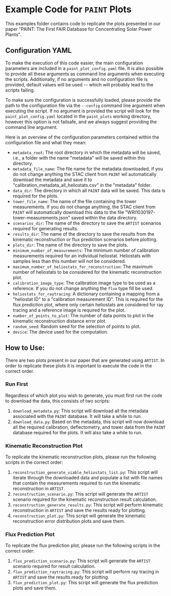 # Example Code for ``PAINT`` Plots

This examples folder contains code to replicate the plots presented in our paper "PAINT: The First FAIR Database for
Concentrating Solar Power Plants".

## Configuration YAML

To make the execution of this code easier, the main configuration parameters are included in a ``paint_plot_config.yaml``
file. It is also possible to provide all these arguments as command line arguments when executing the scripts.
Additionally, if no arguments and no configuration file is provided, default values will be used -- which will probably
lead to the scripts failing.

To make sure the configuration is successfully loaded, please provide the path to the configuration file via the ``--config``
command line argument when executing the script. If no argument is provided the script will look for the ``paint_plot_config.yaml``
located in the ``paint_plots`` working directory, however this option is not failsafe, and we always suggest providing the command
line argument.

Here is an overview of the configuration parameters contained within the configuration file and what they mean:

- `metadata_root`: The root directory in which the metadata will be saved, i.e., a folder with the name "metadata" will be saved within this directory.
- `metadata_file_name`: The file name for the metadata downloaded, if you do not change anything the STAC client from ``PAINT`` wil automatically download the metadata and save it to "calibration_metadata_all_heliostats.csv" in the "metadata" folder.
- `data_dir`: The directory in which all ``PAINT`` data will be saved. This data is required for the plots.
- `tower_file_name`: The name of the file containing the tower measurements. If you do not change anything, the STAC client from ``PAINT`` will automatically download this data to the file "WRI1030197-tower-measurements.json" saved within the data directory.
- `scenarios_dir`: The name of the directory to save the ``ARTIST`` scenarios required for generating results.
- `results_dir`: The name of the directory to save the results from the kinematic reconstruction or flux prediction scenarios before plotting.
- `plots_dir`: The name of the directory to save the plots.
- `minimum_number_of_measurements`: The minimum number of calibration measurements required for an individual heliostat. Heliostats with samples less than this number will not be considered.
- `maximum_number_of_heliostats_for_reconstruction`: The maximum number of heliostats to be considered for the kinematic reconstruction plot.
- `calibration_image_type`: The calibration image type to be used as a reference. If you do not change anything the ``flux`` type fill be used.
- `heliostats_for_raytracing`: A dictionary containing a mapping from a "heliostat ID" to a "calibration measurement ID". This is required for the flux prediction plot, where only certain heliostats are considered for ray tracing and a reference image is required for the plot.
- `number_of_points_to_plot`: The number of data points to plot in the kinematic reconstruction distance error plot.
- `random_seed`: Random seed for the selection of points to plot.
- `device`: The device used for the computation.

## How to Use:

There are two plots present in our paper that are generated using ``ARTIST``. In order to replicate these plots it is important
to execute the code in the correct order.

### Run First

Regardless of which plot you wish to generate, you must first run the code to download the data, this consists of two scripts:

1. ``download_metadata.py``: This script will download all the metadata associated with the ``PAINT`` database. It will take a while to run.
2. ``download_data.py``: Based on the metadata, this script will now download all the required calibration, deflectometry, and tower data from the ``PAINT`` database required for the plots. It will also take a while to run.

### Kinematic Reconstruction Plot

To replicate the kinematic reconstruction plots, please run the following scripts in the correct order:

1. ``reconstruction_generate_viable_heliostats_list.py``: This script will iterate through the downloaded data and populate a list with file names that contain the measurements required to run the kinematic reconstruction in ``ARTIST``.
2. ``reconstruction_scenario.py``: This script will generate the ``ARTIST`` scenario required for the kinematic reconstruction result calculation.
3. ``reconstruction_generate_results.py``: This script will perform kinematic reconstruction in ``ARTIST`` and save the results ready for plotting.
4. ``reconstruction_plot.py``: This script will generate the kinematic reconstruction error distribution plots and save them.

### Flux Prediction Plot

To replicate the flux prediction plot, please run the following scripts in the correct order:

1. ``flux_prediction_scenario.py``: This script will generate the ``ARTIST`` scenario required for result calculation.
2. ``flux_prediction_raytracing.py``: This script will perform ray tracing in ``ARTIST`` and save the results ready for plotting.
3. ``flux_prediction_plot.py``: This script will generate the flux prediction plots and save them.
